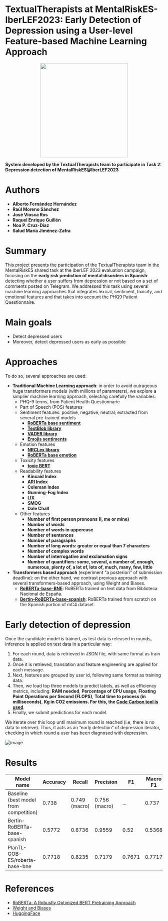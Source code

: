 # TextualTherapists at MentalRiskES-IberLEF2023: Early Detection of Depression using a User-level Feature-based Machine Learning Approach

<center>
  <img src="https://cdn2.iconfinder.com/data/icons/coronavirus-10/512/headache-pain-head-sick-sickness-512.png" width="280" height="300">
</center>

__System developed by the TextualTherapists team to participate in Task 2: Depression detection of MentalRiskES@IberLEF2023__

# Authors

* __Alberto Fernández Hernández__
* __Raúl Moreno Sánchez__
* __José Viosca Ros__
* __Raquel Enrique Guillén__
* __Noa P. Cruz-Díaz__
* __Salud María Jiménez-Zafra__

# Summary

This project presents the participation of the TextualTherapists team in the MentalRiskES shared task at the IberLEF 2023 evaluation campaign, focusing on the __early risk prediction of mental disorders in Spanish__: detecting whether a user suffers from depression or not based on a set of comments posted on Telegram. We addressed this task using several machine learning approaches that integrates lexical, sentiment, toxicity, and emotional features and that takes into account the PHQ9 Patient Questionnaire.

# Main goals

* Detect depressed users
* Moreover, detect depressed users as early as possible

# Approaches

To do so, several approaches are used:

* __Traditional Machine Learning approach__: in order to avoid outrageous huge transformers models (with millions of parameters), we explore a simplier machine learning approach, selecting carefully the variables:
   * PHQ-9 terms, from Patient Health Questionnarie 
   * Part of Speech (POS) features 
   * Sentiment features: positive, negative, neutral; extracted from several pre-trained models
     * [__RoBERTa base sentiment__](https://huggingface.co/cardiffnlp/twitter-roberta-base-sentiment-latest)
     * [__TextBlob library__](https://textblob.readthedocs.io/en/dev/)
     * [__VADER library__](https://github.com/cjhutto/vaderSentiment)
     * [__Emojis sentiments__](https://kt.ijs.si/data/Emoji_sentiment_ranking/)
   * Emotion features
     * [__NRCLex library__](https://pypi.org/project/NRCLex/)
     * [__RoBERTa base emotion__](https://huggingface.co/cardiffnlp/roberta-base-emotion)
   * Toxicity features
     * [__toxic BERT__](https://huggingface.co/unitary/toxic-bert) 
   * Readability features
     * __Kincaid Index__
     * __ARI Index__
     * __Coleman Index__
     * __Gunning-Fog Index__
     * __LIX__
     * __SMOG__
     * __Dale Chall__
   * Other features
     * __Number of first person pronouns (I, me or mine)__
     * __Number of words__
     * __Number of words in uppercase__
     * __Number of sentences__
     * __Number of paragraphs__
     * __Number of long words: greater or equal than 7 characters__
     * __Number of complex words__
     * __Number of interrogative and exclamation signs__
     * __Number of quantifiers: some, several, a number of, enough, numerous, plenty of, a lot of, lots of, much, many, few, little__
* __Transformers based approach__ (experiment "a posteriori" of submission deadline): on the other hand, we contrast previous approach with several transformers-based approach, using Weight and Biases.
  * [__RoBERTa-base-BNE__](https://huggingface.co/PlanTL-GOB-ES/roberta-base-bne): RoBERTa trained on text data from Biblioteca Nacional de España.
  * [__Bertin-RoBERTa-base-spanish__](https://huggingface.co/bertin-project/bertin-roberta-base-spanish?text=Fui+a+la+librer%C3%ADa+a+comprar+un+%3Cmask%3E.): RoBERTa trained from scratch on the Spanish portion of mC4 dataset.

# Early detection of depression

Once the candidate model is trained, as test data is released in rounds, inference is applied on test data
in a particular way:
  1. For each round, data is retrieved in JSON file, with same format as train data.
  2. Once it is retrieved, translation and feature engineering are applied for each message.
  3. Next, features are grouped by user id, following same format as training data.
  4. Then, we load top three models to predict labels, as well as efficiency metrics, including: __RAM needed__, __Percentage of CPU usage__, __Floating Point Operations per Second (FLOPS)__, __Total time to process (in milliseconds)__, __Kg in CO2 emissions. For this, the [Code Carbon tool is used](https://pypi.org/project/codecarbon/)__.
  5. Finally, we submit predictions for each model.

We iterate over this loop until maximum round is reached (i.e, there is no data to retrieve).
Thus, it acts as an “early detection” of depression iterator, checking in which round a user
has been diagnosed with depression.

![image](https://github.com/sjzafra/spanish-depression-detector/assets/45654081/cd2f84ad-7983-47d6-8daa-6ade53814d20)

# Results

| Model name | Accuracy          | Recall | Precision | F1 | Macro F1 | Micro F1 | ERDE 5 | ERDE 30 |
|--------------|-------------------|------------|------------|------------|------------|------------|----------|----------|
| Baseline (best model from competition) | 0.738 | 0.749 (macro) | 0.756 (macro) | ... | 0.737 | ... | 0.421 | 0.161 | 
| Bertin-RoBERTa-base-spanish | 0.5772 | 0.6736        |  0.9559        |  0.52        | 0.5368        | 0.9697        | 0.9697 | 0.802 |
| PlanTL-GOB-ES/roberta-base-bne | 0.7718 | 0.8235        |  0.7179        |  0.7671        | 0.7717        | 0.7718        | 0.9697 | 0.802 |

# References

* [RoBERTa: A Robustly Optimized BERT Pretraining Approach](https://arxiv.org/pdf/1907.11692.pdf)
* [Weight and Biases](https://wandb.ai/site)
* [HuggingFace](https://huggingface.co/)
